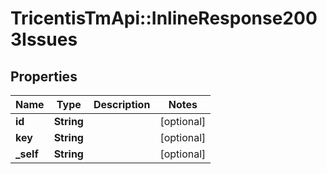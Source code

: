 # TricentisTmApi::InlineResponse2003Issues

## Properties
Name | Type | Description | Notes
------------ | ------------- | ------------- | -------------
**id** | **String** |  | [optional] 
**key** | **String** |  | [optional] 
**_self** | **String** |  | [optional] 

